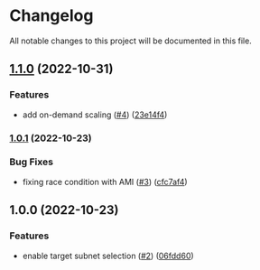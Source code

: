 # Changelog

All notable changes to this project will be documented in this file.

## [1.1.0](https://github.com/atanaspam/terraform-code-server-aws/compare/v1.0.1...v1.1.0) (2022-10-31)


### Features

* add on-demand scaling ([#4](https://github.com/atanaspam/terraform-code-server-aws/issues/4)) ([23e14f4](https://github.com/atanaspam/terraform-code-server-aws/commit/23e14f470cf672b2427a8548333ea22580cb275f))

### [1.0.1](https://github.com/atanaspam/terraform-code-server-aws/compare/v1.0.0...v1.0.1) (2022-10-23)


### Bug Fixes

* fixing race condition with AMI ([#3](https://github.com/atanaspam/terraform-code-server-aws/issues/3)) ([cfc7af4](https://github.com/atanaspam/terraform-code-server-aws/commit/cfc7af42bf82bd9ab600e879d38ff94af71af7a6))

## 1.0.0 (2022-10-23)


### Features

* enable target subnet selection ([#2](https://github.com/atanaspam/terraform-code-server-aws/issues/2)) ([06fdd60](https://github.com/atanaspam/terraform-code-server-aws/commit/06fdd6038229e86ef47484e3bcd81ee00f726ef2))
